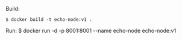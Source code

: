 
Build:

    $ docker build -t echo-node:v1 .

Run:
    $ docker run -d -p 8001:8001 --name echo-node echo-node:v1

